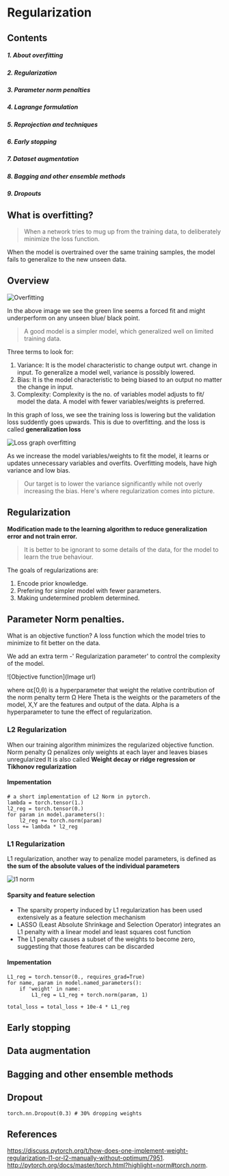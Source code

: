 # Regularization

## Contents
##### 1. About overfitting
##### 2. Regularization
##### 3. Parameter norm penalties
##### 4. Lagrange formulation
##### 5. Reprojection and techniques
##### 6. Early stopping
##### 7. Dataset augmentation
##### 8. Bagging and other ensemble methods
##### 9. Dropouts


## What is overfitting?

> When a network tries to mug up from the training data, to deliberately minimize the loss function.

When the model is overtrained over the same training samples, the model fails to generalize to the new unseen data. 

## Overview

![Overfitting](https://upload.wikimedia.org/wikipedia/commons/thumb/1/19/Overfitting.svg/320px-Overfitting.svg.png)

In the above image we see the green line seems a forced fit and might underperform on any unseen blue/ black point.

> A good model is a simpler model, which generalized well on limited training data.

Three terms to look for:
1. Variance: It is the model characteristic to change output wrt. change in input. To generalize a model well, variance is possibly lowered.
2. Bias: It is the model characteristic to being biased to an output no matter the change in input. 
3. Complexity: Complexity is the no. of variables model adjusts to fit/ model the data. A model with fewer variables/weights is preferred.

In this graph of loss, we see the training loss is lowering but the validation loss suddently goes upwards. This is due to overfitting.
and the loss is called **generalization loss**

![Loss graph overfitting](https://elitedatascience.com/wp-content/uploads/2017/09/early-stopping-graphic.jpg)

As we increase the model variables/weights to fit the model, it learns or updates unnecessary variables and overfits.
Overfitting models, have high variance and low bias. 

> Our target is to lower the variance significantly while not overly increasing the bias. Here's where regularization comes into picture.

## Regularization

**Modification made to the learning algorithm to reduce generalization error and not train error.**

> It is better to be ignorant to some details of the data, for the model to learn the true behaviour.

The goals of regularizations are:
1. Encode prior knowledge.
2. Prefering for simpler model with fewer parameters.
3. Making undetermined problem determined.

## Parameter Norm penalties.
What is an objective function?
A loss function which the model tries to minimize to fit better on the data.

We add an extra term -' Regularization parameter' to control the complexity of the model.

![Objective function](Image url)

where αε[0,θ) is a hyperparameter that weight the relative contribution of the norm penalty term Ω
Here Theta is the weights or the parameters of the model, X,Y are the features and output of the data.
Alpha is a hyperparameter to tune the effect of regularization. 

### L2 Regularization

When our training algorithm minimizes the regularized objective function.
Norm penalty Ω penalizes only weights at each layer and leaves biases unregularized
It is also called **Weight decay or ridge regression or Tikhonov regularization**

#### Impementation
```
# a short implementation of L2 Norm in pytorch. 
lambda = torch.tensor(1.)
l2_reg = torch.tensor(0.)
for param in model.parameters():
    l2_reg += torch.norm(param)
loss += lambda * l2_reg
```

### L1 Regularization
L1 regularization, another way to penalize model parameters, is defined as **the sum of the absolute values of the individual parameters**

![l1 norm]()

#### Sparsity and feature selection
- The sparsity property induced by L1 regularization has been used extensively as a feature selection mechanism
- LASSO (Least Absolute Shrinkage and Selection Operator) integrates an L1 penalty with a linear model and least squares cost function
- The L1 penalty causes a subset of the weights to become zero, suggesting that those features can be discarded

#### Impementation
```
L1_reg = torch.tensor(0., requires_grad=True)
for name, param in model.named_parameters():
    if 'weight' in name:
        L1_reg = L1_reg + torch.norm(param, 1)

total_loss = total_loss + 10e-4 * L1_reg
```
## Early stopping
## Data augmentation
## Bagging and other ensemble methods
## Dropout
```
torch.nn.Dropout(0.3) # 30% dropping weights
```
## References

https://discuss.pytorch.org/t/how-does-one-implement-weight-regularization-l1-or-l2-manually-without-optimum/7951.
http://pytorch.org/docs/master/torch.html?highlight=norm#torch.norm.
